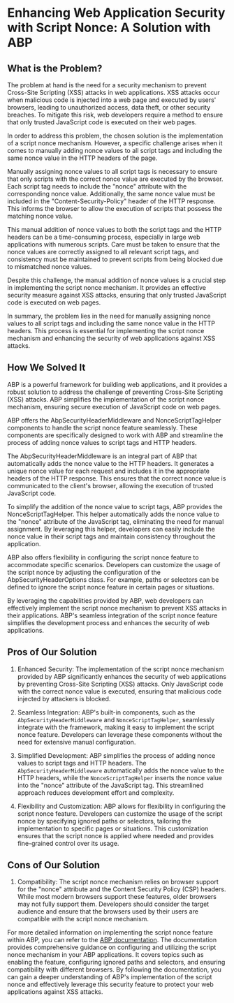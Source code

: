 # Enhancing Web Application Security with Script Nonce: A Solution with ABP

## What is the Problem?

The problem at hand is the need for a security mechanism to prevent Cross-Site Scripting (XSS) attacks in web applications. XSS attacks occur when malicious code is injected into a web page and executed by users' browsers, leading to unauthorized access, data theft, or other security breaches. To mitigate this risk, web developers require a method to ensure that only trusted JavaScript code is executed on their web pages.

In order to address this problem, the chosen solution is the implementation of a script nonce mechanism. However, a specific challenge arises when it comes to manually adding nonce values to all script tags and including the same nonce value in the HTTP headers of the page.

Manually assigning nonce values to all script tags is necessary to ensure that only scripts with the correct nonce value are executed by the browser. Each script tag needs to include the "nonce" attribute with the corresponding nonce value. Additionally, the same nonce value must be included in the "Content-Security-Policy" header of the HTTP response. This informs the browser to allow the execution of scripts that possess the matching nonce value.

This manual addition of nonce values to both the script tags and the HTTP headers can be a time-consuming process, especially in large web applications with numerous scripts. Care must be taken to ensure that the nonce values are correctly assigned to all relevant script tags, and consistency must be maintained to prevent scripts from being blocked due to mismatched nonce values.

Despite this challenge, the manual addition of nonce values is a crucial step in implementing the script nonce mechanism. It provides an effective security measure against XSS attacks, ensuring that only trusted JavaScript code is executed on web pages.

In summary, the problem lies in the need for manually assigning nonce values to all script tags and including the same nonce value in the HTTP headers. This process is essential for implementing the script nonce mechanism and enhancing the security of web applications against XSS attacks.

## How We Solved It

ABP is a powerful framework for building web applications, and it provides a robust solution to address the challenge of preventing Cross-Site Scripting (XSS) attacks. ABP simplifies the implementation of the script nonce mechanism, ensuring secure execution of JavaScript code on web pages.

ABP offers the AbpSecurityHeaderMiddleware and NonceScriptTagHelper components to handle the script nonce feature seamlessly. These components are specifically designed to work with ABP and streamline the process of adding nonce values to script tags and HTTP headers.

The AbpSecurityHeaderMiddleware is an integral part of ABP that automatically adds the nonce value to the HTTP headers. It generates a unique nonce value for each request and includes it in the appropriate headers of the HTTP response. This ensures that the correct nonce value is communicated to the client's browser, allowing the execution of trusted JavaScript code.

To simplify the addition of the nonce value to script tags, ABP provides the NonceScriptTagHelper. This helper automatically adds the nonce value to the "nonce" attribute of the JavaScript tag, eliminating the need for manual assignment. By leveraging this helper, developers can easily include the nonce value in their script tags and maintain consistency throughout the application.

ABP also offers flexibility in configuring the script nonce feature to accommodate specific scenarios. Developers can customize the usage of the script nonce by adjusting the configuration of the AbpSecurityHeaderOptions class. For example, paths or selectors can be defined to ignore the script nonce feature in certain pages or situations.

By leveraging the capabilities provided by ABP, web developers can effectively implement the script nonce mechanism to prevent XSS attacks in their applications. ABP's seamless integration of the script nonce feature simplifies the development process and enhances the security of web applications.

## Pros of Our Solution

1. Enhanced Security: The implementation of the script nonce mechanism provided by ABP significantly enhances the security of web applications by preventing Cross-Site Scripting (XSS) attacks. Only JavaScript code with the correct nonce value is executed, ensuring that malicious code injected by attackers is blocked.

2. Seamless Integration: ABP's built-in components, such as the `AbpSecurityHeaderMiddleware` and `NonceScriptTagHelper`, seamlessly integrate with the framework, making it easy to implement the script nonce feature. Developers can leverage these components without the need for extensive manual configuration.

3. Simplified Development: ABP simplifies the process of adding nonce values to script tags and HTTP headers. The `AbpSecurityHeaderMiddleware` automatically adds the nonce value to the HTTP headers, while the `NonceScriptTagHelper` inserts the nonce value into the "nonce" attribute of the JavaScript tag. This streamlined approach reduces development effort and complexity.

4. Flexibility and Customization: ABP allows for flexibility in configuring the script nonce feature. Developers can customize the usage of the script nonce by specifying ignored paths or selectors, tailoring the implementation to specific pages or situations. This customization ensures that the script nonce is applied where needed and provides fine-grained control over its usage.

## Cons of Our Solution

1. Compatibility: The script nonce mechanism relies on browser support for the "nonce" attribute and the Content Security Policy (CSP) headers. While most modern browsers support these features, older browsers may not fully support them. Developers should consider the target audience and ensure that the browsers used by their users are compatible with the script nonce mechanism.


For more detailed information on implementing the script nonce feature within ABP, you can refer to the [ABP documentation](https://docs.abp.io/en/abp/7.3/UI/AspNetCore/Security-Headers#content-security-policy-script-nonce). The documentation provides comprehensive guidance on configuring and utilizing the script nonce mechanism in your ABP applications. It covers topics such as enabling the feature, configuring ignored paths and selectors, and ensuring compatibility with different browsers. By following the documentation, you can gain a deeper understanding of ABP's implementation of the script nonce and effectively leverage this security feature to protect your web applications against XSS attacks.
